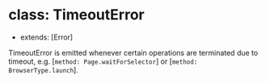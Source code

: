 # class: TimeoutError
* extends: [Error]

TimeoutError is emitted whenever certain operations are terminated due to timeout, e.g. [`method:
Page.waitForSelector`] or [`method: BrowserType.launch`].
